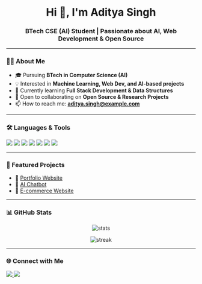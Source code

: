 <h1 align="center">Hi 👋, I'm Aditya Singh</h1>
<h3 align="center">BTech CSE (AI) Student | Passionate about AI, Web Development & Open Source</h3>

---

### 👨‍💻 About Me  
- 🎓 Pursuing **BTech in Computer Science (AI)**  
- 💡 Interested in **Machine Learning, Web Dev, and AI-based projects**  
- 🌱 Currently learning **Full Stack Development & Data Structures**  
- 💼 Open to collaborating on **Open Source & Research Projects**  
- 📫 How to reach me: **aditya.singh@example.com**

---

### 🛠️ Languages & Tools  
<p align="left">
  <img src="https://img.shields.io/badge/Python-3776AB?style=for-the-badge&logo=python&logoColor=white"/>
  <img src="https://img.shields.io/badge/Java-007396?style=for-the-badge&logo=java&logoColor=white"/>
  <img src="https://img.shields.io/badge/HTML5-E34F26?style=for-the-badge&logo=html5&logoColor=white"/>
  <img src="https://img.shields.io/badge/CSS3-1572B6?style=for-the-badge&logo=css3&logoColor=white"/>
  <img src="https://img.shields.io/badge/JavaScript-F7DF1E?style=for-the-badge&logo=javascript&logoColor=black"/>
  <img src="https://img.shields.io/badge/MySQL-005C84?style=for-the-badge&logo=mysql&logoColor=white"/>
  <img src="https://img.shields.io/badge/GitHub-181717?style=for-the-badge&logo=github&logoColor=white"/>
</p>

---

### 📂 Featured Projects  
- 🔗 [Portfolio Website](https://github.com/Adityasingh-an/portfolio)  
- 🔗 [AI Chatbot](https://github.com/Adityasingh-an/ai-chatbot)  
- 🔗 [E-commerce Website](https://github.com/Adityasingh-an/ecommerce)  

---

### 📊 GitHub Stats  
<p align="center">
  <img src="https://github-readme-stats.vercel.app/api?username=Adityasingh-an&show_icons=true&theme=tokyonight" alt="stats" />
</p>

<p align="center">
  <img src="https://github-readme-streak-stats.herokuapp.com/?user=Adityasingh-an&theme=tokyonight" alt="streak" />
</p>

---

### 🌐 Connect with Me  
<p align="left">
  <a href="https://www.linkedin.com/in/aditya-singh-a3173a27a" target="_blank">
    <img src="https://img.shields.io/badge/LinkedIn-blue?style=for-the-badge&logo=linkedin"/>
  </a>
  <a href="mailto:aditya.singh@example.com">
    <img src="https://img.shields.io/badge/Email-D14836?style=for-the-badge&logo=gmail&logoColor=white"/>
  </a>
</p>
